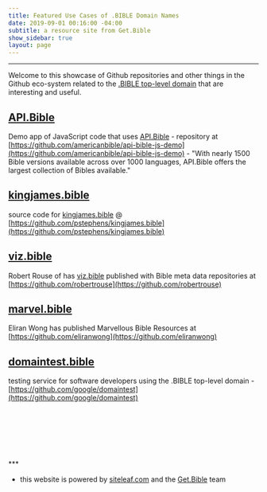 ```yaml
---
title: Featured Use Cases of .BIBLE Domain Names
date: 2019-09-01 00:16:00 -04:00
subtitle: a resource site from Get.Bible
show_sidebar: true
layout: page
---
```


***

Welcome to this showcase of Github repositories and other things in the Github eco-system related to the [.BIBLE top-level domain](https://get.bible) that are interesting and useful.

## [API.Bible](https://scripture.api.bible/)
Demo app of JavaScript code that uses [API.Bible](https://scripture.api.bible/) - repository at [https://github.com/americanbible/api-bible-js-demo](https://github.com/americanbible/api-bible-js-demo) - "With nearly 1500 Bible versions available across over 1000 languages, API.Bible offers the largest collection of Bibles available."

## [kingjames.bible](https://kingjames.bible)
source code for [kingjames.bible](https://kingjames.bible) @ [https://github.com/pstephens/kingjames.bible](https://github.com/pstephens/kingjames.bible)

## [viz.bible](https://viz.bible)
Robert Rouse of has [viz.bible](https://viz.bible) published with Bible meta data repositories at  [https://github.com/robertrouse](https://github.com/robertrouse)

## [marvel.bible](https://marvel.bible)
Eliran Wong has published Marvellous Bible Resources at [https://github.com/eliranwong](https://github.com/eliranwong)

## [domaintest.bible](http://domaintest.bible/)
testing service for software developers using the .BIBLE top-level domain - [https://github.com/google/domaintest](https://github.com/google/domaintest)

<br>
<br>
<br>
<br>
<br>
<br>
***

* this website is powered by [siteleaf.com](https://manage.siteleaf.com/) and the [Get.Bible](https://get.bible) team
